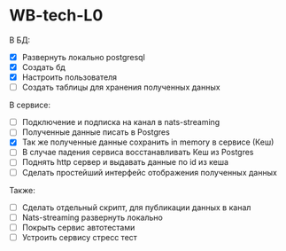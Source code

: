 # WB-tech-L0

В БД:
- [x] Развернуть локально postgresql
- [x] Создать бд
- [x] Настроить пользователя
- [ ] Создать таблицы для хранения полученных данных

В сервисе:
- [ ] Подключение и подписка на канал в nats-streaming
- [ ] Полученные данные писать в Postgres
- [x] Так же полученные данные сохранить in memory в сервисе (Кеш)
- [ ] В случае падения сервиса восстанавливать Кеш из Postgres
- [ ] Поднять http сервер и выдавать данные по id из кеша
- [ ] Сделать простейший интерфейс отображения полученных данных

Также:
- [ ] Cделать отдельный скрипт, для публикации данных в канал
- [ ] Nats-streaming развернуть локально
- [ ] Покрыть сервис автотестами
- [ ] Устроить сервису стресс тест
